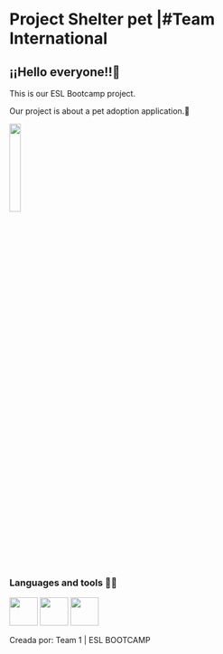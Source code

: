 # Project Shelter pet |#Team International

<h2>¡¡Hello everyone!!👋</h2>

This is our ESL Bootcamp project.

Our project is about a pet adoption application.🐾

<img align="center" width="20%"   alt="" src="https://i.postimg.cc/9Mm5m3Mz/Shelter-pet-app.jpg" />

<br>
<h3>Languages ​​and tools 👩‍💻</h3>

<code><img height="50" src="https://upload.wikimedia.org/wikipedia/commons/thumb/6/61/HTML5_logo_and_wordmark.svg/1024px-HTML5_logo_and_wordmark.svg.png"></code>
<code><img height="50" src="https://upload.wikimedia.org/wikipedia/commons/thumb/d/d5/CSS3_logo_and_wordmark.svg/544px-CSS3_logo_and_wordmark.svg.png"></code>
<code><img height="50" src="https://1000marcas.net/wp-content/uploads/2020/11/JavaScript-logo.png"></code>
<br>

<p>Creada por: Team 1 | ESL BOOTCAMP </p>
